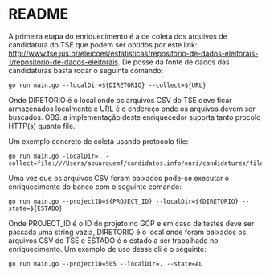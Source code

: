 # README

A primeira etapa do enriquecimento é a de coleta dos arquivos de candidatura do TSE que podem ser obtidos por este link: http://www.tse.jus.br/eleicoes/estatisticas/repositorio-de-dados-eleitorais-1/repositorio-de-dados-eleitorais. De posse da fonte de dados das candidaturas basta rodar o seguinte comando:

```
go run main.go --localDir=${DIRETORIO} --collect=${URL}
```

Onde DIRETORIO é o local onde os arquivos CSV do TSE deve ficar armazenados localmente e URL é o endereço onde os arquivos devem ser buscados. OBS: a implementação deste enriquecedor suporta tanto procolo HTTP(s) quanto file.

Um exemplo concreto de coleta usando protocolo file:

```
go run main.go -localDir=. -collect=file:///Users/abuarquemf/candidatos.info/enri/candidatures/files_2016.zip
```

Uma vez que os arquivos CSV foram baixados pode-se executar o enriquecimento do banco com o seguinte comando:
```
go run main.go --projectID=${PROJECT_ID} --localDir=${DIRETORIO} --state=${ESTADO} 
```

Onde PROJECT_ID é o ID do projeto no GCP e em caso de testes deve ser passada uma string vazia, DIRETORIO é o local onde foram baixados os arquivos CSV do TSE e ESTADO é o estado a ser trabalhado no enriquecimento. Um exemplo de uso desse cli é o seguinte:

```
go run main.go --projectID=505 --localDir=. --state=AL
```
